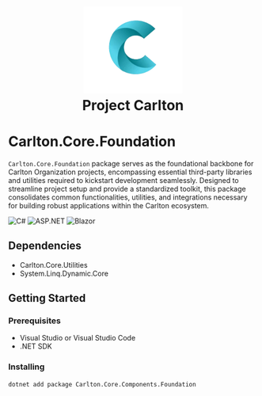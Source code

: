 ﻿<h1 align="center">
    <img src="../../Components/Carlton.Core.Components/wwwroot/images/CarltonLogo.png" alt="Carlton Logo" width="200" />
</br>
    Project Carlton
</br>

# Carlton.Core.Foundation 

`Carlton.Core.Foundation` package serves as the foundational backbone for Carlton Organization projects, encompassing essential third-party libraries and utilities required to kickstart development seamlessly. Designed to streamline project setup and provide a standardized toolkit, this package consolidates common functionalities, utilities, and integrations necessary for building robust applications within the Carlton ecosystem.

![C#](https://img.shields.io/badge/language-C%23-blue)
![ASP.NET](https://img.shields.io/badge/ASP.NET-blue)
![Blazor](https://img.shields.io/badge/Blazor-blue)

## Dependencies

* Carlton.Core.Utilities
* System.Linq.Dynamic.Core

## Getting Started

### Prerequisites

* Visual Studio or Visual Studio Code
* .NET SDK

### Installing

```bash
dotnet add package Carlton.Core.Components.Foundation
```

